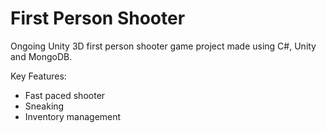 # First Person Shooter

Ongoing Unity 3D first person shooter game project made using C#, Unity and MongoDB.

Key Features:

- Fast paced shooter
- Sneaking
- Inventory management

